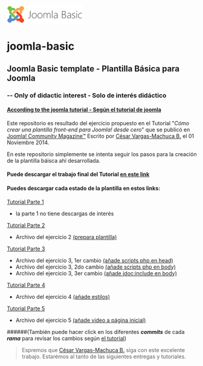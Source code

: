 <img src="https://raw.githubusercontent.com/rumpmx/joomla-basic/master/img/logo.png" data-canonical-src="https://raw.githubusercontent.com/rumpmx/joomla-basic/master/img/logo.png" width="200" height="50" />

# joomla-basic
## Joomla Basic template - Plantilla Básica para Joomla
### -- Only of didactic interest - Solo de interés didáctico
#### [According to the joomla tutorial - Según el tutorial de joomla](https://magazine.joomla.org/es/ediciones-anteriores/noviembre-2014/item/2377-como-crear-una-plantilla-front-end-para-joomla-desde-cero-parte-1)

Este repositorio es resultado del ejercicio propuesto en el Tutorial "_Cómo crear una plantilla front-end para Joomla! desde cero_" que se publicó en [Joomla! Community Magazine™](https://magazine.joomla.org/es) Escrito por [César Vargas-Machuca B.](http://twitter.com/WebCamayoc) el 01 Noviembre 2014.

En este repositorio simplemente se intenta seguir los pasos para la creación de la plantilla báisca ahí desarrollada.

#### Puede descargar el trabajo final del Tutorial [en este link](https://github.com/rumpmx/joomla-basic/archive/master.zip)

#### Puedes descargar **cada estado** de la plantilla en estos links:

[Tutorial Parte 1](https://magazine.joomla.org/es/ediciones-anteriores/noviembre-2014/item/2377-como-crear-una-plantilla-front-end-para-joomla-desde-cero-parte-1)

- la parte 1 no tiene descargas de interés 

[Tutorial Parte 2](https://magazine.joomla.org/es/ediciones-anteriores/noviembre-2014/item/2378-como-crear-una-plantilla-front-end-para-joomla-desde-cero-parte-2)

- Archivo del ejercicio 2 [(prepara plantilla) ](https://github.com/rumpmx/joomla-basic/archive/2daParte.zip)

[Tutorial Parte 3](https://magazine.joomla.org/es/ediciones-anteriores/diciembre-2014/item/2414-como-crear-una-plantilla-front-end-para-joomla-desde-cero-parte-3)

- Archivo del ejercicio 3, 1er cambio [(añade scripts php en head)](https://github.com/rumpmx/joomla-basic/archive/3raParte-1.zip)
- Archivo del ejercicio 3, 2do cambio [(añade scripts php en body)](https://github.com/rumpmx/joomla-basic/archive/3raParte-2.zip)
- Archivo del ejercicio 3, 3er cambio [(añade jdoc:include en body)](https://github.com/rumpmx/joomla-basic/archive/3raParte-3.zip)

[Tutorial Parte 4](https://magazine.joomla.org/es/ediciones-anteriores/diciembre-2014/item/2415-como-crear-una-plantilla-front-end-para-joomla-desde-cero-parte-4)

- Archivo del ejercicio 4 [(añade estilos)](https://github.com/rumpmx/joomla-basic/archive/4taParte.zip)

[Tutorial Parte 5](https://magazine.joomla.org/es/ediciones-anteriores/mayo-2015/item/2726-como-crear-una-plantilla-front-end-para-joomla-desde-cero-parte-5-agregando-un-video-en-el-index-php)

- Archivo del ejercicio 5 [(añade video a página inicial)](https://github.com/rumpmx/joomla-basic/archive/5taParte.zip)

######(También puede hacer click en los diferentes **_commits_** de cada **_rama_** para revisar los cambios según [el tutorial](https://magazine.joomla.org/es/ediciones-anteriores/noviembre-2014/item/2377-como-crear-una-plantilla-front-end-para-joomla-desde-cero-parte-1))

> Espremos que [César Vargas-Machuca B.](http://twitter.com/WebCamayoc) siga con este excelente trabajo. Estarémos al tanto de las siguientes entregas y tutoriales.